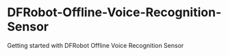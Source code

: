 # DFRobot-Offline-Voice-Recognition-Sensor
Getting started with DFRobot Offline Voice Recognition Sensor
